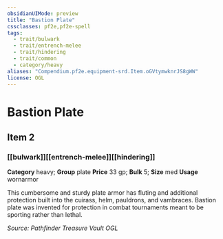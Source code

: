 ```yaml
---
obsidianUIMode: preview
title: "Bastion Plate"
cssclasses: pf2e,pf2e-spell
tags:
  - trait/bulwark
  - trait/entrench-melee
  - trait/hindering
  - trait/common
  - category/heavy
aliases: "Compendium.pf2e.equipment-srd.Item.oGVtymwknrJS8gWW"
license: OGL
---
```

# Bastion Plate
## Item 2
### [[bulwark]][[entrench-melee]][[hindering]]

**Category** heavy; **Group** plate
**Price** 33 gp; 
**Bulk** 5; **Size** med
**Usage** wornarmor

This cumbersome and sturdy plate armor has fluting and additional protection built into the cuirass, helm, pauldrons, and vambraces. Bastion plate was invented for protection in combat tournaments meant to be sporting rather than lethal.

*Source: Pathfinder Treasure Vault*
*OGL*